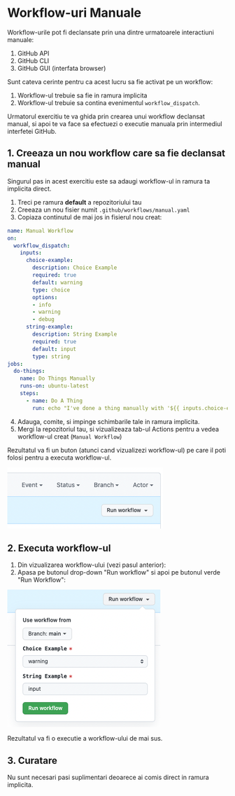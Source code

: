 # Workflow-uri Manuale 

Workflow-urile pot fi declansate prin una dintre urmatoarele interactiuni manuale:

1. GitHub API
2. GitHub CLI
3. GitHub GUI (interfata browser)

Sunt cateva cerinte pentru ca acest lucru sa fie activat pe un workflow:
1. Workflow-ul trebuie sa fie in ramura implicita
2. Workflow-ul trebuie sa contina evenimentul `workflow_dispatch`.

Urmatorul exercitiu te va ghida prin crearea unui workflow declansat manual, si apoi te va face sa efectuezi o executie manuala prin intermediul interfetei GitHub.

## 1. Creeaza un nou workflow care sa fie declansat manual
Singurul pas in acest exercitiu este sa adaugi workflow-ul in ramura ta implicita direct.

1. Treci pe ramura **default** a repozitoriului tau
2. Creeaza un nou fisier numit `.github/workflows/manual.yaml`
3. Copiaza continutul de mai jos in fisierul nou creat:

```yaml
name: Manual Workflow
on:
  workflow_dispatch:
    inputs:
      choice-example:
        description: Choice Example
        required: true
        default: warning
        type: choice
        options:
        - info
        - warning
        - debug
      string-example:
        description: String Example
        required: true
        default: input
        type: string
jobs:
  do-things:
    name: Do Things Manually
    runs-on: ubuntu-latest
    steps:
      - name: Do A Thing
        run: echo "I've done a thing manually with '${{ inputs.choice-example }}' and '${{ inputs.string-example }}'!"
```

4. Adauga, comite, si impinge schimbarile tale in ramura implicita.
5. Mergi la repozitoriul tau, si vizualizeaza tab-ul Actions pentru a vedea workflow-ul creat (`Manual Workflow`)

Rezultatul va fi un buton (atunci cand vizualizezi workflow-ul) pe care il poti folosi pentru a executa workflow-ul.

![A picture of the button](images/09-manual-button.png)

## 2. Executa workflow-ul

1. Din vizualizarea workflow-ului (vezi pasul anterior):
2. Apasa pe butonul drop-down "Run workflow" si apoi pe butonul verde "Run Workflow":

![A picture of the button](images/09-manual-run-button.png)

Rezultatul va fi o executie a workflow-ului de mai sus.

## 3. Curatare
Nu sunt necesari pasi suplimentari deoarece ai comis direct in ramura implicita.
